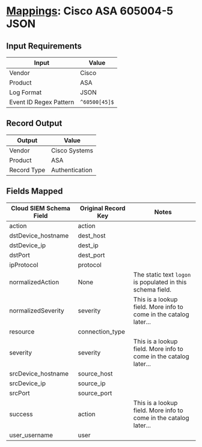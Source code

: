 # [Mappings](README.md): Cisco ASA 605004-5 JSON

## Input Requirements

|Input|Value|
|-----|-----|
|Vendor|Cisco|
|Product|ASA|
|Log Format|JSON|
|Event ID Regex Pattern|`^60500[45]$`|

## Record Output

|Output|Value|
|------|-----|
|Vendor|Cisco Systems|
|Product|ASA|
|Record Type|Authentication|

## Fields Mapped

|Cloud SIEM Schema Field|Original Record Key|Notes|
|-----------------------|-------------------|-----|
|action|action||
|dstDevice_hostname|dest_host||
|dstDevice_ip|dest_ip||
|dstPort|dest_port||
|ipProtocol|protocol||
|normalizedAction|None|The static text `logon` is populated in this schema field.|
|normalizedSeverity|severity|This is a lookup field. More info to come in the catalog later...|
|resource|connection_type||
|severity|severity|This is a lookup field. More info to come in the catalog later...|
|srcDevice_hostname|source_host||
|srcDevice_ip|source_ip||
|srcPort|source_port||
|success|action|This is a lookup field. More info to come in the catalog later...|
|user_username|user||

